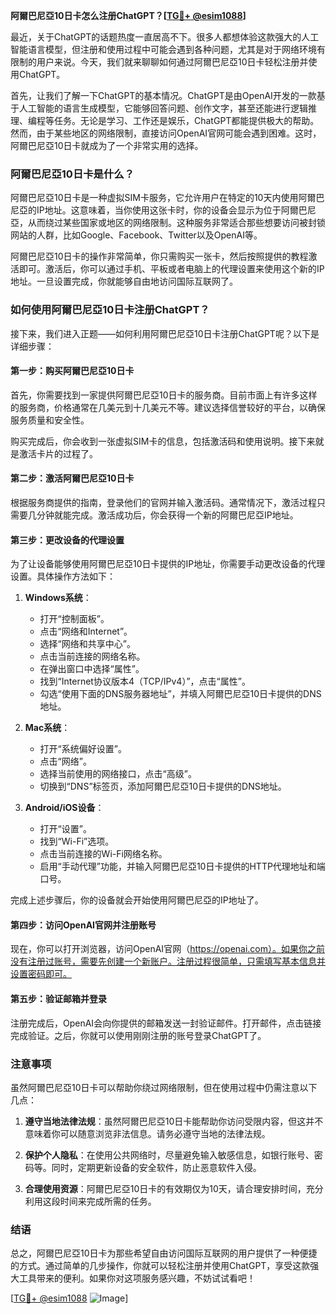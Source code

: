 **阿爾巴尼亞10日卡怎么注册ChatGPT？[[TG💪+ @esim1088](https://t.me/s/esim1088)]**

最近，关于ChatGPT的话题热度一直居高不下。很多人都想体验这款强大的人工智能语言模型，但注册和使用过程中可能会遇到各种问题，尤其是对于网络环境有限制的用户来说。今天，我们就来聊聊如何通过阿爾巴尼亞10日卡轻松注册并使用ChatGPT。

首先，让我们了解一下ChatGPT的基本情况。ChatGPT是由OpenAI开发的一款基于人工智能的语言生成模型，它能够回答问题、创作文字，甚至还能进行逻辑推理、编程等任务。无论是学习、工作还是娱乐，ChatGPT都能提供极大的帮助。然而，由于某些地区的网络限制，直接访问OpenAI官网可能会遇到困难。这时，阿爾巴尼亞10日卡就成为了一个非常实用的选择。

### 阿爾巴尼亞10日卡是什么？

阿爾巴尼亞10日卡是一种虚拟SIM卡服务，它允许用户在特定的10天内使用阿爾巴尼亞的IP地址。这意味着，当你使用这张卡时，你的设备会显示为位于阿爾巴尼亞，从而绕过某些国家或地区的网络限制。这种服务非常适合那些想要访问被封锁网站的人群，比如Google、Facebook、Twitter以及OpenAI等。

阿爾巴尼亞10日卡的操作非常简单，你只需购买一张卡，然后按照提供的教程激活即可。激活后，你可以通过手机、平板或者电脑上的代理设置来使用这个新的IP地址。一旦设置完成，你就能够自由地访问国际互联网了。

### 如何使用阿爾巴尼亞10日卡注册ChatGPT？

接下来，我们进入正题——如何利用阿爾巴尼亞10日卡注册ChatGPT呢？以下是详细步骤：

#### 第一步：购买阿爾巴尼亞10日卡

首先，你需要找到一家提供阿爾巴尼亞10日卡的服务商。目前市面上有许多这样的服务商，价格通常在几美元到十几美元不等。建议选择信誉较好的平台，以确保服务质量和安全性。

购买完成后，你会收到一张虚拟SIM卡的信息，包括激活码和使用说明。接下来就是激活卡片的过程了。

#### 第二步：激活阿爾巴尼亞10日卡

根据服务商提供的指南，登录他们的官网并输入激活码。通常情况下，激活过程只需要几分钟就能完成。激活成功后，你会获得一个新的阿爾巴尼亞IP地址。

#### 第三步：更改设备的代理设置

为了让设备能够使用阿爾巴尼亞10日卡提供的IP地址，你需要手动更改设备的代理设置。具体操作方法如下：

1. **Windows系统**：
   - 打开“控制面板”。
   - 点击“网络和Internet”。
   - 选择“网络和共享中心”。
   - 点击当前连接的网络名称。
   - 在弹出窗口中选择“属性”。
   - 找到“Internet协议版本4（TCP/IPv4）”，点击“属性”。
   - 勾选“使用下面的DNS服务器地址”，并填入阿爾巴尼亞10日卡提供的DNS地址。

2. **Mac系统**：
   - 打开“系统偏好设置”。
   - 点击“网络”。
   - 选择当前使用的网络接口，点击“高级”。
   - 切换到“DNS”标签页，添加阿爾巴尼亞10日卡提供的DNS地址。

3. **Android/iOS设备**：
   - 打开“设置”。
   - 找到“Wi-Fi”选项。
   - 点击当前连接的Wi-Fi网络名称。
   - 启用“手动代理”功能，并输入阿爾巴尼亞10日卡提供的HTTP代理地址和端口号。

完成上述步骤后，你的设备就会开始使用阿爾巴尼亞的IP地址了。

#### 第四步：访问OpenAI官网并注册账号

现在，你可以打开浏览器，访问OpenAI官网（https://openai.com）。如果你之前没有注册过账号，需要先创建一个新账户。注册过程很简单，只需填写基本信息并设置密码即可。

#### 第五步：验证邮箱并登录

注册完成后，OpenAI会向你提供的邮箱发送一封验证邮件。打开邮件，点击链接完成验证。之后，你就可以使用刚刚注册的账号登录ChatGPT了。

### 注意事项

虽然阿爾巴尼亞10日卡可以帮助你绕过网络限制，但在使用过程中仍需注意以下几点：

1. **遵守当地法律法规**：虽然阿爾巴尼亞10日卡能帮助你访问受限内容，但这并不意味着你可以随意浏览非法信息。请务必遵守当地的法律法规。
   
2. **保护个人隐私**：在使用公共网络时，尽量避免输入敏感信息，如银行账号、密码等。同时，定期更新设备的安全软件，防止恶意软件入侵。

3. **合理使用资源**：阿爾巴尼亞10日卡的有效期仅为10天，请合理安排时间，充分利用这段时间来完成所需的任务。

### 结语

总之，阿爾巴尼亞10日卡为那些希望自由访问国际互联网的用户提供了一种便捷的方式。通过简单的几步操作，你就可以轻松注册并使用ChatGPT，享受这款强大工具带来的便利。如果你对这项服务感兴趣，不妨试试看吧！

[[TG💪+ @esim1088](https://t.me/s/esim1088) ![Image](https://i.postimg.cc/4NQfJmqS/Snipaste-2025-05-13-00-14-12.png)]